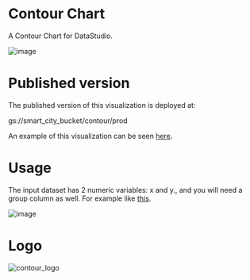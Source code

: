 # Contour Chart
A Contour Chart for DataStudio.

![image](https://user-images.githubusercontent.com/47331711/109519875-f0083c80-7aab-11eb-934c-53b56f066746.png)

# Published version
The published version of this visualization is deployed at:

gs://smart_city_bucket/contour/prod

An example of this visualization can be seen [here](https://datastudio.google.com/reporting/f2ac8c10-47ae-4424-b6da-eff6c2c3dd6a).

# Usage

The input dataset has 2 numeric variables: x and y., and you will need a group column as well. For example like [this](https://docs.google.com/spreadsheets/d/17zUbp3VIqSoeg_YbiAStd6O_TxZoc4uzS20inlgW9MQ/edit?usp=sharing).


![image](https://user-images.githubusercontent.com/47331711/109520364-73c22900-7aac-11eb-91b0-e5a3819989d3.png)

# Logo

![contour_logo](https://user-images.githubusercontent.com/47331711/111795860-e104f500-88c7-11eb-902b-133409fdb543.png)


